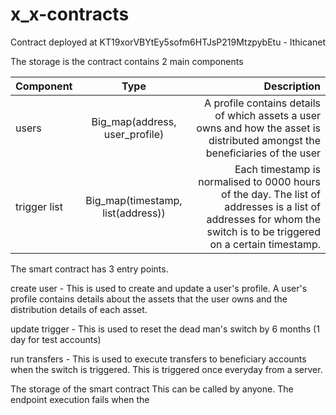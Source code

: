 # x_x-contracts

Contract deployed at KT19xorVBYtEy5sofm6HTJsP219MtzpybEtu - Ithicanet

The storage is the contract contains 2 main components

| Component       | Type         | Description  |
| ------------- |:-------------:| -----:|
|   users    | Big_map(address, user_profile) | A profile contains details of which assets a user owns and how the asset is distributed amongst the beneficiaries of the user  |
|   trigger list   |   Big_map(timestamp, list(address))    |   Each timestamp is normalised to 0000 hours of the day. The list of addresses is a list of addresses for whom the switch is to be triggered on a certain timestamp. |

The smart contract has 3 entry points.

create user - 
This is used to create and update a user's profile. 
A user's profile contains details about the assets that the user owns and the distribution details of each asset.

update trigger - 
This is used to reset the dead man's switch by 6 months (1 day for test accounts)

run transfers - 
This is used to execute transfers to beneficiary accounts when the switch is triggered. This is triggered once everyday from a server.

The storage of the smart contract 
This can be called by anyone. The endpoint execution fails when the 

